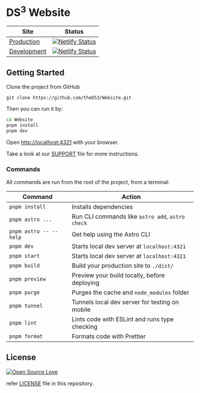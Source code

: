 # DS<sup>3</sup> Website

| Site                                   | Status                                                                                                                                                        |
| -------------------------------------- | ------------------------------------------------------------------------------------------------------------------------------------------------------------- |
| [Production](https://ds3utsc.com)      | [![Netlify Status](https://api.netlify.com/api/v1/badges/14115eba-7e02-4351-80ce-9da8a136ca6b/deploy-status)](https://app.netlify.com/sites/ds3-main/deploys) |
| [Development](https://dev.ds3utsc.com) | [![Netlify Status](https://api.netlify.com/api/v1/badges/1834b801-8197-45a7-8136-4f465b68a390/deploy-status)](https://app.netlify.com/sites/ds3-dev/deploys)  |

## Getting Started

Clone the project from GitHub

```git
git clone https://github.com/theDS3/Website.git
```

Then you can run it by:

```sh
cd Website
pnpm install
pnpm dev
```

Open [http://localhost:4321](http://localhost:4321) with your browser.

Take a look at our [SUPPORT](./SUPPORT.md) file for more instructions.

### Commands

All commands are run from the root of the project, from a terminal:

| Command                | Action                                           |
| ---------------------- | ------------------------------------------------ |
| `pnpm install`         | Installs dependencies                            |
| `pnpm astro ...`       | Run CLI commands like `astro add`, `astro check` |
| `pnpm astro -- --help` | Get help using the Astro CLI                     |
| `pnpm dev`             | Starts local dev server at `localhost:4321`      |
| `pnpm start`           | Starts local dev server at `localhost:4321`      |
| `pnpm build`           | Build your production site to `./dist/`          |
| `pnpm preview`         | Preview your build locally, before deploying     |
| `pnpm purge`           | Purges the cache and `node_modules` folder       |
| `pnpm tunnel`          | Tunnels local dev server for testing on mobile   |
| `pnpm lint`            | Lints code with ESLint and runs type checking    |
| `pnpm format`          | Formats code with Prettier                       |

## License

[![Open Source Love](https://badges.frapsoft.com/os/mit/mit.svg?v=102)](LICENSE)

refer [LICENSE](./LICENSE.md) file in this repository.
